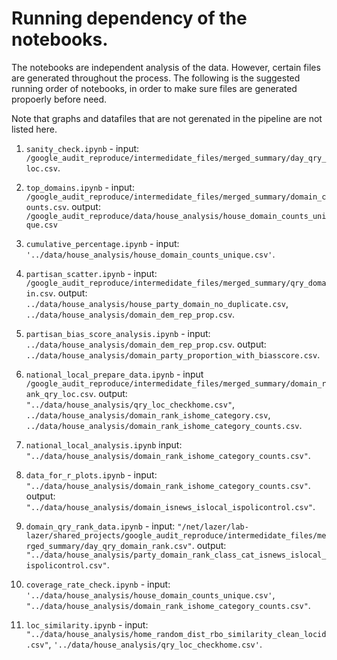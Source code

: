 # Running dependency of the notebooks.

The notebooks are independent analysis of the data. However, certain files are generated throughout the process. The following is the suggested running order of notebooks, in order to make sure files are generated propoerly before need.

Note that graphs and datafiles that are not gerenated in the pipeline are not listed here. 

1. `sanity_check.ipynb` - input: `/google_audit_reproduce/intermedidate_files/merged_summary/day_qry_loc.csv`.
   
2.  `top_domains.ipynb` - input: `/google_audit_reproduce/intermedidate_files/merged_summary/domain_counts.csv`. output: `/google_audit_reproduce/data/house_analysis/house_domain_counts_unique.csv`
   
3. `cumulative_percentage.ipynb` - input: `'../data/house_analysis/house_domain_counts_unique.csv'`.

4. `partisan_scatter.ipynb` - input: `/google_audit_reproduce/intermedidate_files/merged_summary/qry_domain.csv`. output: `../data/house_analysis/house_party_domain_no_duplicate.csv`, `../data/house_analysis/domain_dem_rep_prop.csv`.

5. `partisan_bias_score_analysis.ipynb` - input: `../data/house_analysis/domain_dem_rep_prop.csv`. output: `../data/house_analysis/domain_party_proportion_with_biasscore.csv`.

6. `national_local_prepare_data.ipynb` - input `/google_audit_reproduce/intermedidate_files/merged_summary/domain_rank_qry_loc.csv`. output: `"../data/house_analysis/qry_loc_checkhome.csv"`, `../data/house_analysis/domain_rank_ishome_category.csv`, `../data/house_analysis/domain_rank_ishome_category_counts.csv`.

7. `national_local_analysis.ipynb` input: `"../data/house_analysis/domain_rank_ishome_category_counts.csv"`.  

8. `data_for_r_plots.ipynb` - input: `"../data/house_analysis/domain_rank_ishome_category_counts.csv"`. output: `"../data/house_analysis/domain_isnews_islocal_ispolicontrol.csv"`.

9. `domain_qry_rank_data.ipynb` - input: `"/net/lazer/lab-lazer/shared_projects/google_audit_reproduce/intermedidate_files/merged_summary/day_qry_domain_rank.csv"`. output: `"../data/house_analysis/party_domain_rank_class_cat_isnews_islocal_ispolicontrol.csv"`.

10. `coverage_rate_check.ipynb` - input: `'../data/house_analysis/house_domain_counts_unique.csv'`, `"../data/house_analysis/domain_rank_ishome_category_counts.csv"`.

11. `loc_similarity.ipynb` - input: `"../data/house_analysis/home_random_dist_rbo_similarity_clean_locid.csv"`, `'../data/house_analysis/qry_loc_checkhome.csv'`.
